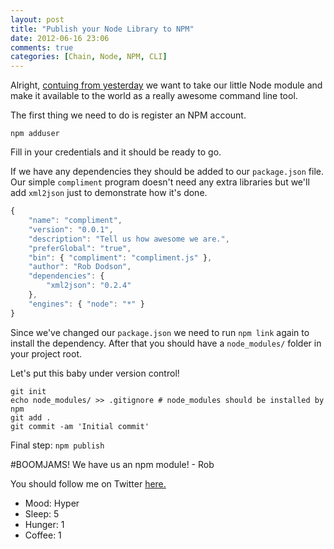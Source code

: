 ```yaml
---
layout: post
title: "Publish your Node Library to NPM"
date: 2012-06-16 23:06
comments: true
categories: [Chain, Node, NPM, CLI]
---
```


Alright, [contuing from yesterday](http://robdodson.me/blog/2012/06/15/how-to-run-a-node-script-from-the-command-line/) we want to take our little Node module and make it available to the world as a really awesome command line tool.

<!--more-->

The first thing we need to do is register an NPM account.

`npm adduser`

Fill in your credentials and it should be ready to go.

If we have any dependencies they should be added to our `package.json` file. Our simple `compliment` program doesn't need any extra libraries but we'll add `xml2json` just to demonstrate how it's done.

``` js package.json
{
    "name": "compliment",
    "version": "0.0.1",
    "description": "Tell us how awesome we are.",
    "preferGlobal": "true",
    "bin": { "compliment": "compliment.js" },
    "author": "Rob Dodson",
    "dependencies": {
        "xml2json": "0.2.4"
    },
    "engines": { "node": "*" }
}
```

Since we've changed our `package.json` we need to run `npm link` again to install the dependency. After that you should have a `node_modules/` folder in your project root. 

Let's put this baby under version control!

```
git init
echo node_modules/ >> .gitignore # node_modules should be installed by npm
git add .
git commit -am 'Initial commit'
```

Final step: `npm publish`

#BOOMJAMS! We have us an npm module! - Rob

You should follow me on Twitter [here.](http://twitter.com/rob_dodson)

<ul class="personal-stats">
    <li>Mood: Hyper</li>
    <li>Sleep: 5</li>
    <li>Hunger: 1</li>
    <li>Coffee: 1</li>
</ul>